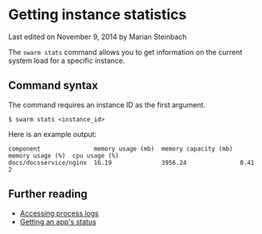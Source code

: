 # Getting instance statistics

<p class="lastmod">Last edited on November 9, 2014 by Marian Steinbach</p>

The `swarm stats` command allows you to get information on the current system load for a specific instance.

## Command syntax

The command requires an instance ID as the first argument.

    $ swarm stats <instance_id>

<!-- TODO: Create reference page on instance IDs and link from here. -->

Here is an example output:

```
component               memory usage (mb)  memory capacity (mb)  memory usage (%)  cpu usage (%)
docs/docsservice/nginx  16.19              3956.24               0.41              2
```

## Further reading

 * [Accessing process logs](../logs/)
 * [Getting an app's status](../status/)
